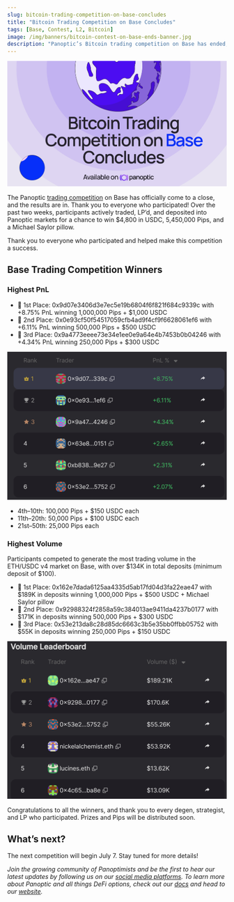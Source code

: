 ```yaml
---
slug: bitcoin-trading-competition-on-base-concludes
title: "Bitcoin Trading Competition on Base Concludes"
tags: [Base, Contest, L2, Bitcoin]
image: /img/banners/bitcoin-contest-on-base-ends-banner.jpg
description: "Panoptic’s Bitcoin trading competition on Base has ended, with top traders and LPs winning $4,800 in USDC, 5M+ Pips, and a Michael Saylor pillow." 
---
```


![](./bitcoin-contest-on-base-ends-banner.jpg)

The Panoptic [trading competition](/blog/base-trading-competition) on Base has officially come to a close, and the results are in. Thank you to everyone who participated! Over the past two weeks, participants actively traded, LP’d, and deposited into Panoptic markets for a chance to win $4,800 in USDC, 5,450,000 Pips, and a Michael Saylor pillow.

Thank you to everyone who participated and helped make this competition a success.

## Base Trading Competition Winners

### Highest PnL

- 🥇 1st Place: 0x9d07e3406d3e7ec5e19b6804f6f821f684c9339c with +8.75% PnL winning 1,000,000 Pips + $1,000 USDC
- 🥈 2nd Place: 0x0e93cf50f54517059cfb4ad9f4cf9f6628061ef6 with +6.11% PnL winning 500,000 Pips + $500 USDC
- 🥉 3rd Place: 0x9a4773eeee73e34e1ee0e9a64e4b7453b0b04246 with +4.34% PnL winning 250,000 Pips + $300 USDC

![](./1.png)


-   4th–10th: 100,000 Pips + $150 USDC each
-   11th–20th: 50,000 Pips + $100 USDC each
-   21st–50th: 25,000 Pips each
    

### Highest Volume

Participants competed to generate the most trading volume in the ETH/USDC v4 market on Base, with over $134K in total deposits (minimum deposit of $100).

- 🥇 1st Place: 0x162e7dada6125aa4335d5ab17fd04d3fa22eae47 with $189K in deposits winning 1,000,000 Pips + $500 USDC + Michael Saylor pillow
- 🥈 2nd Place: 0x92988324f2858a59c384013ae9411da4237b0177 with $171K in deposits winning 500,000 Pips + $300 USDC
- 🥉 3rd Place: 0x53e213da8c28d85dc6663c3b5e35bb0ffbb05752 with $55K in deposits winning 250,000 Pips + $150 USDC

![](./2.png)

Congratulations to all the winners, and thank you to every degen, strategist, and LP who participated. Prizes and Pips will be distributed soon.

## What’s next?

The next competition will begin July 7. Stay tuned for more details!

*Join the growing community of Panoptimists and be the first to hear our latest updates by following us on our [social media platforms](https://links.panoptic.xyz/all). To learn more about Panoptic and all things DeFi options, check out our [docs](/docs/intro) and head to our [website](https://panoptic.xyz/).*
